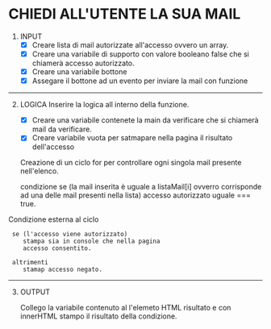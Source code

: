 # CHIEDI ALL'UTENTE LA SUA MAIL

1. INPUT
   - [x] Creare lista di mail autorizzate all'accesso ovvero un array.
   - [x] Creare una variabile di supporto con valore booleano false che si chiamerà accesso autorizzato.
   - [x] Creare una variabile bottone
   - [x] Assegare il bottone ad un evento 
         per inviare la mail con funzione
   
---

2. LOGICA
    Inserire la logica all interno della funzione. 
     - [x] Creare una variabile contenete la   main da verificare che si chiamerà mail da verificare.
     - [x] Creare variabile vuota per satmapare nella pagina il risultato dell'accesso
     
     Creazione di un ciclo for per controllare ogni singola mail presente nell'elenco.
     
     condizione
     se (la mail inserita è uguale a listaMail[i] ovverro corrisponde ad una delle mail presenti nella lista)
        accesso autorizzato uguale === true.


Condizione esterna al ciclo

     se (l'accesso viene autorizzato)
        stampa sia in console che nella pagina
        accesso consentito.

     altrimenti
        stamap accesso negato.

---

3. OUTPUT

    Collego la variabile contenuto al l'elemeto HTML
    risultato e con innerHTML stampo il risultato della
    condizione.

    
                   
           